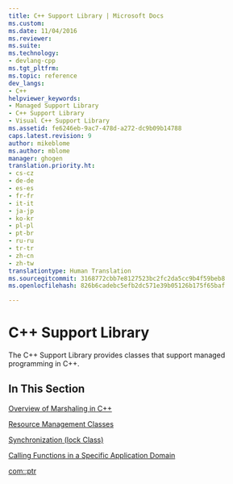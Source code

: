 ```yaml
---
title: C++ Support Library | Microsoft Docs
ms.custom: 
ms.date: 11/04/2016
ms.reviewer: 
ms.suite: 
ms.technology:
- devlang-cpp
ms.tgt_pltfrm: 
ms.topic: reference
dev_langs:
- C++
helpviewer_keywords:
- Managed Support Library
- C++ Support Library
- Visual C++ Support Library
ms.assetid: fe6246eb-9ac7-478d-a272-dc9b09b14788
caps.latest.revision: 9
author: mikeblome
ms.author: mblome
manager: ghogen
translation.priority.ht:
- cs-cz
- de-de
- es-es
- fr-fr
- it-it
- ja-jp
- ko-kr
- pl-pl
- pt-br
- ru-ru
- tr-tr
- zh-cn
- zh-tw
translationtype: Human Translation
ms.sourcegitcommit: 3168772cbb7e8127523bc2fc2da5cc9b4f59beb8
ms.openlocfilehash: 826b6cadebc5efb2dc571e39b05126b175f65baf

---
```

# C++ Support Library
The C++ Support Library provides classes that support managed programming in C++.  
  
## In This Section  
 [Overview of Marshaling in C++](../dotnet/overview-of-marshaling-in-cpp.md)  
  
 [Resource Management Classes](../dotnet/resource-management-classes.md)  
  
 [Synchronization (lock Class)](../dotnet/synchronization-lock-class.md)  
  
 [Calling Functions in a Specific Application Domain](../dotnet/calling-functions-in-a-specific-application-domain.md)  
  
 [com::ptr](../dotnet/com-ptr.md)


<!--HONumber=Jan17_HO1-->


